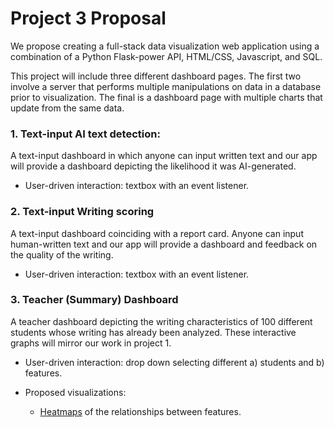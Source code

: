 # Project 3 Proposal

We propose creating a full-stack data visualization web application using a combination of a Python Flask-power API, HTML/CSS, Javascript, and SQL.

This project will include three different dashboard pages. The first two involve a server that performs multiple manipulations on data in a database prior to visualization. The final is a dashboard page with multiple charts that update from the same data.

### 1. Text-input AI text detection: 

A text-input dashboard in which anyone can input written text and our app will provide a dashboard depicting the likelihood it was AI-generated.

- User-driven interaction: textbox with an event listener.

### 2. Text-input Writing scoring

A text-input dashboard coinciding with a report card. Anyone can input human-written text and our app will provide a dashboard and feedback on the quality of the writing. 

- User-driven interaction: textbox with an event listener.

### 3. Teacher (Summary) Dashboard
A teacher dashboard depicting the writing characteristics of 100 different students whose writing has already been analyzed. These interactive graphs will mirror our work in project 1. 

- User-driven interaction: drop down selecting different a) students and b) features.

- Proposed visualizations:
    - [Heatmaps](https://plotly.com/javascript/heatmaps/) of the relationships between features.

